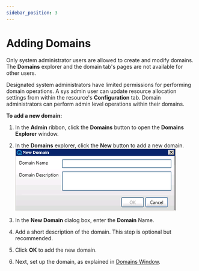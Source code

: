 ```yaml
---
sidebar_position: 3
---
```


# Adding Domains

Only system administrator users are allowed to create and modify domains. The **Domains** explorer and the domain tab's pages are not available for other users.

Designated system administrators have limited permissions for performing domain operations. A sys admin user can update resource allocation settings from within the resource's **Configuration** tab. Domain administrators can perform admin level operations within their domains.

**To add a new domain:**

1. In the **Admin** ribbon, click the **Domains** button to open the **Domains Explorer** window.  
    
2. In the **Domains** explorer, click the **New** button to add a new domain.  
    ![](/Images/Admin-Guide/User-Management/NewDomainWin.png)
3. In the **New Domain** dialog box, enter the **Domain** Name.
4. Add a short description of the domain. This step is optional but recommended.
5. Click **OK** to add the new domain.
6. Next, set up the domain, as explained in [Domains Window](https://help.quali.com/Online%20Help/0.0/Portal/Content/Admn/Dmn-Win.htm).
